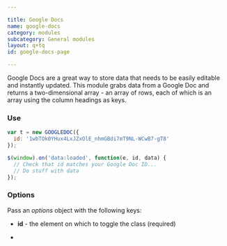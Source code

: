 ```yaml
---

title: Google Docs
name: google-docs
category: modules
subcategory: General modules
layout: q+tq
id: google-docs-page

---
```


<p class="lead">Google Docs are a great way to store data that needs to be easily editable and instantly updated. This module grabs data from a Google Doc and returns a two-dimensional array - an array of rows, each of which is an array using the column headings as keys.</p>

### Use

```javascript
var t = new GOOGLEDOC({
  id: '1wbTOk0YHux4LxJZxOlE_nhmGBdi7mT9NL-WCwB7-gT8'
});

$(window).on('data:loaded', function(e, id, data) {
  // Check that id matches your Google Doc ID...
  // Do stuff with data
});
```

### Options

  Pass an _options_ object with the following keys:

  * **id** - the element on which to toggle the class (required)


-